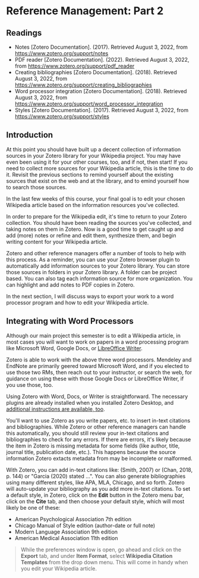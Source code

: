 # Reference Management: Part 2 

## Readings

- Notes [Zotero Documentation]. (2017). Retrieved August 3, 2022, from
  https://www.zotero.org/support/notes
- PDF reader [Zotero Documentation]. (2022). Retrieved August 3, 2022, from
  https://www.zotero.org/support/pdf_reader
- Creating bibliographies [Zotero Documentation]. (2018). Retrieved August 3,
  2022, from https://www.zotero.org/support/creating_bibliographies
- Word processor integration [Zotero Documentation]. (2018). Retrieved August
  3, 2022, from https://www.zotero.org/support/word_processor_integration
- Styles [Zotero Documentation]. (2017). Retrieved August 3, 2022, from
  https://www.zotero.org/support/styles

## Introduction

At this point you should have built up a decent collection
of information sources in your Zotero library for your Wikipedia project.
You may have even been using it for your other courses, too, and
if not, then start!
If you need to collect more sources for your Wikipedia article,
this is the time to do it.
Revisit the previous sections to remind yourself
about the existing sources that exist on the web and at the library,
and to emind yourself how to search those sources.

In the last few weeks of this course,
your final goal is to edit your chosen Wikipedia article
based on the information resources you've collected.

In order to prepare for the Wikipedia edit,
it's time to return to your Zotero collection.
You should have been reading the sources you've collected,
and taking notes on them in Zotero.
Now is a good time to get caught up and add (more) notes
or refine and edit them,
synthesize them,
and begin writing content for your Wikipedia article.

Zotero and other reference managers offer a number of tools
to help with this process.
As a reminder,
you can use your Zotero browser plugin to automatically add
information sources to your Zotero library.
You can store those sources in folders in your Zotero library.
A folder can be project based.
You can also tag each information source for more organization.
You can highlight and add notes to PDF copies in Zotero.

In the next section,
I will discuss ways to export your work to a
word processor program and how to edit your Wikipedia article.

## Integrating with Word Processors

Although our main project this semester is
to edit a Wikipedia article,
in most cases you will want to work on papers
in a word processing program like Microsoft Word,
Google Docs, or [LibreOffice Writer][lowriter].

Zotero is able to work with the above three word processors.
Mendeley and EndNote are primarily geered toward Microsoft Word,
and if you elected to use those two RMs,
then reach out to your instructor,
or search the web,
for guidance on using
these with those Google Docs or LibreOffice Writer,
if you use those, too. 

Using Zotero with Word, Docs, or Writer is straightforward.
The necessary plugins are already installed when you installed
Zotero Desktop, and 
[additional instructions are available, too][zoteroWordProcessors].

You'll want to use Zotero as you write papers, etc.
to insert in-text citations and bibliographies.
While Zotero or other reference managers can handle this automatically,
you should still review your in-text citations and bibliographies
to check for any errors.
If there are errors,
it's likely because the item in Zotero is missing metadata for
some fields (like author, title, journal title, publication date, etc.).
This happens because the source information Zotero extacts
metadata from may be incomplete or malformed.

With Zotero, you can add in-text citations like:
(Smith, 2007) or (Chan, 2018, p. 144) or "Garcia (2020) stated ...".
You can also generate bibliographies using many different styles,
like APA, MLA, Chicago, and so forth.
Zotero will auto-update your bibliography
as you add more in-text citations.
To set a default style, in Zotero,
click on the **Edit** button in the Zotero menu bar,
click on the **Cite** tab, and
then choose your default style,
which will most likely be one of these:

- American Psychological Association 7th edition
- Chicago Manual of Style edition (author-date or full note)
- Modern Language Association 9th edition
- American Medical Association 11th edition

> While the preferences window is open,
> go ahead and click on the **Export** tab, and under **Item Format**,
> select **Wikipedia Citation Templates** from the drop down menu.
> This will come in handy when you edit your Wikipedia article.

[lowriter]:https://www.libreoffice.org/
[zoteroWordProcessors]:https://www.zotero.org/support/word_processor_integration
